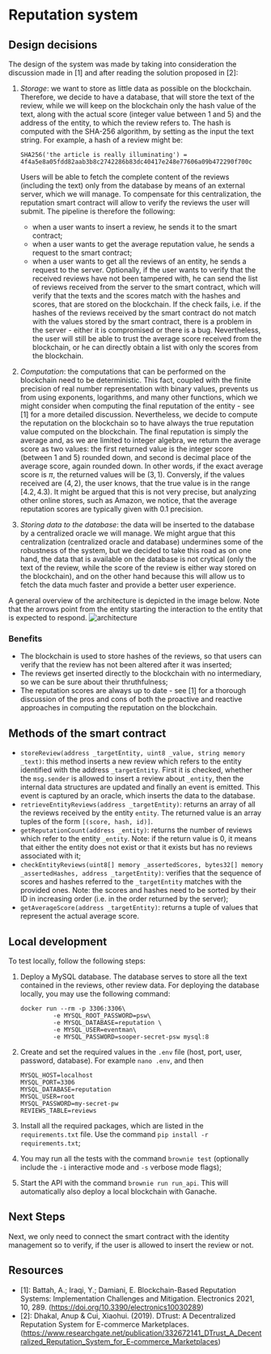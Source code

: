 # Reputation system

## Design decisions
The design of the system was made by taking into consideration the discussion made in [1] and after reading the solution proposed in [2]:
1. *Storage*: we want to store as little data as possible on the blockchain. Therefore, we decide to have a database, that will store the text of the review, while we will keep on the blockchain only the hash value of the text, along with the actual score (integer value between 1 and 5) and the address of the entity, to which the review refers to. The hash is computed with the SHA-256 algorithm, by setting as the input the text string. For example, a hash of a review might be: 
   
   ```SHA256('the article is really illuminating') = 4f4a5e8a05fdd82aab3b8c2742286b83dc40417e248e77606a09b472290f700c```
   
   Users will be able to fetch the complete content of the reviews (including the text) only from the database by means of an external server, which we will manage. To compensate for this centralization, the reputation smart contract will allow to verify the reviews the user will submit. The pipeline is therefore the following:
      * when a user wants to insert a review, he sends it to the smart contract;
      * when a user wants to get the average reputation value, he sends a request to the smart contract;
      * when a user wants to get all the reviews of an entity, he sends a request to the server. Optionally, if the user wants to verify that the received reviews have not been tampered with, he can send the list of reviews received from the server to the smart contract, which will verify that the texts and the scores match with the hashes and scores, that are stored on the blockchain. If the check fails, i.e. if the hashes of the reviews received by the smart contract do not match with the values stored by the smart contract, there is a problem in the server - either it is compromised or there is a bug. Nevertheless, the user will still be able to trust the average score received from the blockchain, or he can directly obtain a list with only the scores from the blockchain.
  
2. *Computation*: the computations that can be performed on the blockchain need to be deterministic. This fact, coupled with the finite precision of real number representation with binary values, prevents us from using exponents, logarithms, and many other functions, which we might consider when computing the final reputation of the entity - see [1] for a more detailed discussion. Nevertheless, we decide to compute the reputation on the blockchain so to have always the true reputation value computed on the blockchain. The final reputation is simply the average and, as we are limited to integer algebra, we return the average score as two values: the first returned value is the integer score (between 1 and 5) rounded down, and second is decimal place of the average score, again rounded down. In other words, if the exact average score is $\pi$, the returned values will be $(3, 1)$. Conversly, if the values received are $(4, 2)$, the user knows, that the true value is in the range $[4.2, 4.3)$. It might be argued that this is not very precise, but analyzing other online stores, such as Amazon, we notice, that the average reputation scores are typically given with $0.1$ precision.
3. *Storing data to the database*: the data will be inserted to the database by a centralized oracle we will manage. We might argue that this centralization (centralized oracle and database) undermines some of the robustness of the system, but we decided to take this road as on one hand, the data that is available on the database is not crytical (only the text of the review, while the score of the review is either way stored on the blockchain), and on the other hand because this will allow us to fetch the data much faster and provide a better user experience.

A general overview of the architecture is depicted in the image below. Note that the arrows point from the entity starting the interaction to the entity that is expected to respond.
![architecture](./flow.png)

### Benefits
* The blockchain is used to store hashes of the reviews, so that users can verify that the review has not been altered after it was inserted;
* The reviews get inserted directly to the blockchain with no intermediary, so we can be sure about their thruthfulness;
* The reputation scores are always up to date - see [1] for a thorough discussion of the pros and cons of both the proactive and reactive approaches in computing the reputation on the blockchain.

## Methods of the smart contract
* `storeReview(address _targetEntity, uint8 _value, string memory _text)`: this method inserts a new review which refers to the entity identified with the address `_targetEntity`. First it is checked, whether the `msg.sender` is allowed to insert a review about `_entity`, then the internal data structures are updated and finally an event is emitted. This event is captured by an oracle, which inserts the data to the database.
* `retrieveEntityReviews(address _targetEntity)`: returns an array of all the reviews received by the entity `entity`. The returned value is an array tuples of the form `[(score, hash, id)]`.
* `getReputationCount(address _entity)`: returns the number of reviews which refer to the entity `_entity`. Note: if the return value is $0$, it means that either the entity does not exist or that it exists but has no reviews associated with it;
* `checkEntityReviews(uint8[] memory _assertedScores, bytes32[] memory _assertedHashes, address _targetEntity)`: verifies that the sequence of scores and hashes referred to the `_targetEntity` matches with the provided ones. Note: the scores and hashes need to be sorted by their ID in increasing order (i.e. in the order returned by the server);
* `getAverageScore(address _targetEntity)`: returns a tuple of values that represent the actual average score.

## Local development

To test locally, follow the following steps:
1. Deploy a MySQL database. The database serves to store all the text contained in the reviews, other review data. For deploying the database locally, you may use the following command:
   
   ```
   docker run --rm -p 3306:3306\
            -e MYSQL_ROOT_PASSWORD=psw\
            -e MYSQL_DATABASE=reputation \
            -e MYSQL_USER=eventman\
            -e MYSQL_PASSWORD=sooper-secret-psw mysql:8
   ```

2. Create and set the required values in the `.env` file (host, port, user, password, database). For example `nano .env`, and then

   ```
   MYSQL_HOST=localhost
   MYSQL_PORT=3306
   MYSQL_DATABASE=reputation
   MYSQL_USER=root
   MYSQL_PASSWORD=my-secret-pw
   REVIEWS_TABLE=reviews
   ```
3. Install all the required packages, which are listed in the `requirements.txt` file. Use the command `pip install -r requirements.txt`;
4. You may run all the tests with the command `brownie test` (optionally include the `-i` interactive mode and `-s` verbose mode flags);
5. Start the API with the command `brownie run run_api`. This will automatically also deploy a local blockchain with Ganache.

## Next Steps
Next, we only need to connect the smart contract with the identity management so to verify, if the user is allowed to insert the review or not.

## Resources
* [1]:  Battah, A.; Iraqi, Y.; Damiani, E. Blockchain-Based Reputation Systems: Implementation Challenges and Mitigation. Electronics 2021, 10, 289. (https://doi.org/10.3390/electronics10030289)
* [2]: Dhakal, Anup & Cui, Xiaohui. (2019). DTrust: A Decentralized Reputation System for E-commerce Marketplaces. (https://www.researchgate.net/publication/332672141_DTrust_A_Decentralized_Reputation_System_for_E-commerce_Marketplaces)